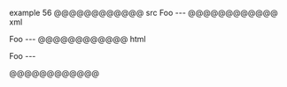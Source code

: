 example 56
@@@@@@@@@@@@ src
Foo
    ---
@@@@@@@@@@@@ xml
<?xml version="1.0" encoding="UTF-8"?>
<!DOCTYPE document SYSTEM "CommonMark.dtd">
<document xmlns="http://commonmark.org/xml/1.0">
  <paragraph>
    <text>Foo</text>
    <softbreak />
    <text>---</text>
  </paragraph>
</document>
@@@@@@@@@@@@ html
<p>Foo
---</p>
@@@@@@@@@@@@
